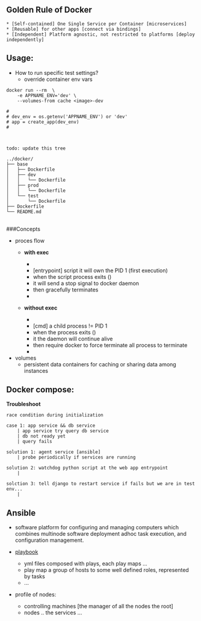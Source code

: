 
## Golden Rule of Docker
    * [Self-contained] One Single Service per Container [microservices] 
    * [Reusable] for other apps [connect via bindings]
    * [Independent] Platform agnostic, not restricted to platforms [deploy independently]




## Usage:




* How to run specific test settings?
    * override container env vars
    
```shell
docker run --rm  \
    -e APPNAME_ENV='dev' \ 
    --volumes-from cache <image>-dev

# 
# dev_env = os.getenv('APPNAME_ENV') or 'dev'
# app = create_app(dev_env)
#

```



<pre>
<code>

todo: update this tree

../docker/
├── base
│   ├── Dockerfile
│   ├── dev
│   │   └── Dockerfile
│   ├── prod
│   │   └── Dockerfile
│   └── test                        
│       └── Dockerfile
├── Dockerfile
└── README.md
</code>
</pre>

###Concepts

 * proces flow
     * **with exec**
     
         *
         * [entrypoint] script it will own the PID 1 (first execution)
         * when the script process exits () 
         * it will send a stop signal to docker daemon
         * then gracefully terminates
         *
     * **without exec**
     
         *
         * [cmd] a child process != PID 1
         * when the process exits ()
         * it the daemon will continue alive
         * then require docker to force terminate all process to terminate
         *
 * volumes
    * persistent data containers for caching or sharing data among instances
    


## Docker compose:


**Troubleshoot**
```
race condition during initialization

case 1: app service && db service
    | app service try query db service
    | db not ready yet
    | query fails

solution 1: agent service [ansible]
    | probe periodically if services are running
    
solution 2: watchdog python script at the web app entrypoint
    |

solction 3: tell django to restart service if fails but we are in test env...
    |

```

## Ansible

* software platform for configuring and managing computers which combines multinode software deployment adhoc task  execution, and configuration management.

* [playbook](http://docs.ansible.com/ansible/playbooks_intro.html)
    * yml files composed with plays, each play maps ...
    * play map a group of hosts to some well defined roles, represented by tasks
    * ...

* profile of nodes:
    * controlling machines [the manager of all the nodes the root]
    * nodes .. the services ...
    
